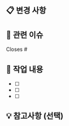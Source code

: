 ## 📋 변경 사항

<!-- 어떤 변경사항이 있는지 간단히 설명해주세요 -->

## 🔗 관련 이슈

Closes #

## 📝 작업 내용

- [ ]
- [ ]
- [ ]

## 💡 참고사항 (선택)

<!-- 테스트 결과, 스크린샷, 리뷰 포인트, 참고 자료 등 추가 정보가 있다면 자유롭게 작성해주세요 -->
